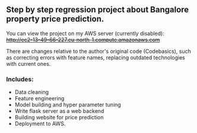 ## Step by step regression project about Bangalore property price prediction.
You can view the project on my AWS server (currently disabled): \
~~http://ec2-13-49-66-227.eu-north-1.compute.amazonaws.com~~

There are changes relative to the author's original code (Codebasics), 
such as correcting errors with feature names, replacing outdated technologies with current ones.

### Includes:
- Data cleaning
- Feature engineering
- Model building and hyper parameter tuning
- Write flask server as a web backend
- Building website for price prediction
- Deployment to AWS.
